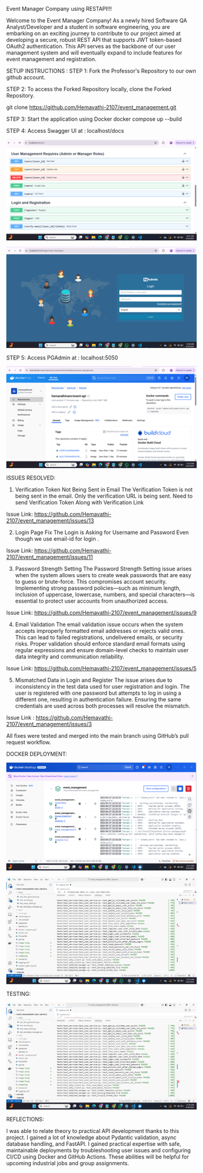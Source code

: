 Event Manager Company using RESTAPI!!!

Welcome to the Event Manager Company! As a newly hired Software QA Analyst/Developer and a student in software engineering, you are embarking on an exciting journey to contribute to our project aimed at developing a secure, robust REST API that supports JWT token-based OAuth2 authentication. This API serves as the backbone of our user management system and will eventually expand to include features for event management and registration.

SETUP INSTRUCTIONS :
STEP 1: Fork the Professor's Repository to our own github account.

STEP 2: To access the Forked Repository locally, clone the Forked Repository.

 git clone https://github.com/Hemavathi-2107/event_management.git

STEP 3: Start the application using Docker
 docker compose up --build

STEP 4: Access Swagger UI at : localhost/docs

![alt text](image-1.png)

![alt text](image-2.png)

STEP 5: Access PGAdmin at : localhost:5050

![alt text](image-3.png)


ISSUES RESOLVED:

1. Verification Token Not Being Sent in Email
The Verification Token is not being sent in the email. Only the verification URL is being sent. Need to send Verification Token Along with Verification Link

Issue Link: https://github.com/Hemavathi-2107/event_management/issues/13

2. Login Page Fix
The Login is Asking for Username and Password Even though we use email-id for login .

Issue Link: https://github.com/Hemavathi-2107/event_management/issues/11

3. Password Strength Setting
The Password Strength Setting issue arises when the system allows users to create weak passwords that are easy to guess or brute-force. This compromises account security. Implementing strong password policies—such as minimum length, inclusion of uppercase, lowercase, numbers, and special characters—is essential to protect user accounts from unauthorized access.

Issue Link: https://github.com/Hemavathi-2107/event_management/issues/9

4. Email Validation
The email validation issue occurs when the system accepts improperly formatted email addresses or rejects valid ones. This can lead to failed registrations, undelivered emails, or security risks. Proper validation should enforce standard email formats using regular expressions and ensure domain-level checks to maintain user data integrity and communication reliability.

Issue Link: https://github.com/Hemavathi-2107/event_management/issues/5

5. Mismatched Data in Login and Register
The issue arises due to inconsistency in the test data used for user registration and login. The user is registered with one password but attempts to log in using a different one, resulting in authentication failure. Ensuring the same credentials are used across both processes will resolve the mismatch.

Issue Link : https://github.com/Hemavathi-2107/event_management/issues/3

All fixes were tested and merged into the main branch using GitHub’s pull request workflow.

DOCKER DEPLOYMENT:

![alt text](image-4.png)

![alt text](image-5.png)

TESTING:

![alt text](image-6.png)

REFLECTIONS:

I was able to relate theory to practical API development thanks to this project.  I gained a lot of knowledge about Pydantic validation, async database handling, and FastAPI.  I gained practical expertise with safe, maintainable deployments by troubleshooting user issues and configuring CI/CD using Docker and GitHub Actions.  These abilities will be helpful for upcoming industrial jobs and group assignments.

